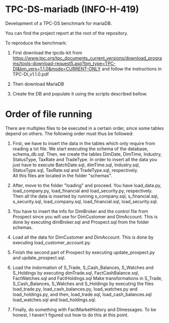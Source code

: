 # TPC-DS-mariadb (INFO-H-419)

Development of a TPC-DS benchmark for mariaDB.

You can find the project report at the root of the repository.

To reproduce the benchmark:

1. First download the tpcds-kit from https://www.tpc.org/tpc_documents_current_versions/download_programs/tools-download-request5.asp?bm_type=TPC-DI&bm_vers=1.1.0&mode=CURRENT-ONLY and follow the instructions in TPC-DI_v1.1.0.pdf

2. Then download MariaDB

3. Create the DB and populate it using the scripts described bellow.

# Order of file running

There are multiples files to be executed in a certain order, 
since some tables depend on others. The following order must
thus be followed:

1. First, we have to insert the data in the tables which only 
require from reading a txt file. We start executing the schema
of the database, schema_db.sql. Then, we create the tables DimDate, DimTime, 
Industry, StatusType, TaxRate and TradeType. In order to insert
all the data you just have to execute BatchDate.sql, dimTime.sql,
Industry.sql, StatusType.sql, TaxRate.sql and TradeType.sql, respectively.  
All this files are located in the folder "schemas".

2. After, move to the folder "loading" and proceed. You have load_data.py, load_company.py, 
load_financial and load_security.py, respectively. Then all
the data is inserted by running s_company.sql, s_financial.sql,
s_security.sql, load_company.sql, load_financial.sql, 
load_security.sql.

3. You have to insert the info for DimBroker and the control
file from Prospect since you will use for DimCustomer and 
DimAccount. This is done by executing dimBroker.sql and Prospect.sql from the folder schemas.

4. Load all the data for DimCustomer and DimAccount. This is done by 
executing load_customer_account.py.

5. Finish the second part of Prospect by executing update_prospect.py and update_prospect.sql.

6. Load the indormation of S_Trade, S_Cash_Balances, S_Watches and S_Holdings by executing dimTrade.sql, 
FactCashBalance.sql, FactWatches.sql and FactHoldings.sql Make transformations in S_Trade, S_Cash_Balances, S_Watches and S_Holdings
by executing the files load_trade.py, load_cash_balances.py, load_watches.py and
load_holdings.py, and then, load_trade.sql, load_cash_balances.sql load_watches.sql and
load_holdings.sql.

7. Finally, do something with FactMarketHistory and DImessages. To be honest, I
haven't figured out how to do this at this point.

